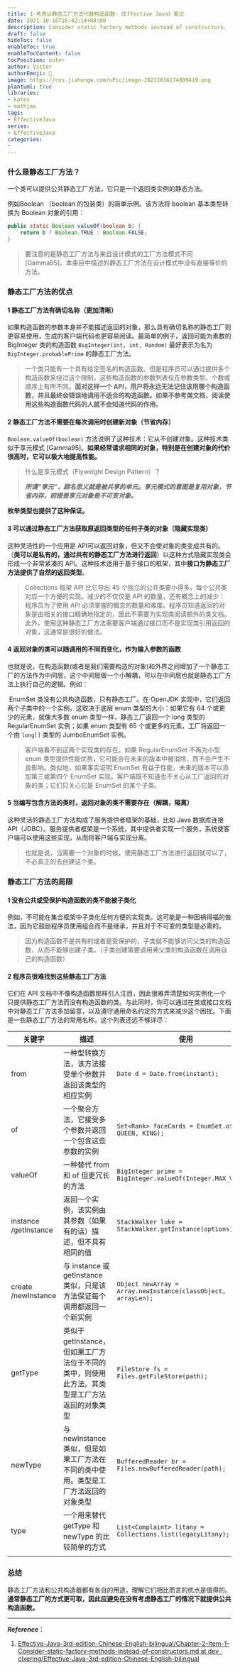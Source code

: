```yaml
---
title: 1-考虑以静态工厂方法代替构造函数-《Effective Java》笔记
date: 2021-10-16T16:42:14+08:00
description: Consider static factory methods instead of constructors。
draft: false
hideToc: false
enableToc: true
enableTocContent: false
tocPosition: outer
author: Victor
authorEmoji: 👻
image: https://cos.jiahongw.com/uPic/image-20211016174809419.png
plantuml: true
libraries:
- katex
- mathjax
tags:
- EffectiveJava
series:
- EffectiveJava
categories:
-
---
```




<!--第二章：创建和销毁对象-->



### 什么是静态工厂方法？

一个类可以提供公共静态工厂方法，它只是一个返回类实例的静态方法。

例如Boolean （boolean 的包装类）的简单示例。该方法将 boolean 基本类型转换为 Boolean 对象的引用：

```java
public static Boolean valueOf(boolean b) {
	return b ? Boolean.TRUE : Boolean.FALSE;
}
```

> 要注意的是静态工厂方法与来自设计模式的工厂方法模式不同 [Gamma95]。本条目中描述的静态工厂方法在设计模式中没有直接等价的方法。



### 静态工厂方法的优点

#### 1 静态工厂方法有确切名称（更加清晰）

如果构造函数的参数本身并不能描述返回的对象，那么具有确切名称的静态工厂则更容易使用，生成的客户端代码也更容易阅读。最简单的例子，返回可能为素数的 BigInteger 类的构造函数 `BigInteger(int, int, Random)` 最好表示为名为 `BigInteger.probablePrime` 的静态工厂方法。

> 一个类只能有一个具有给定签名的构造函数。但是程序员可以通过提供多个构造函数来绕过这个限制，这些构造函数的参数列表仅在参数类型、个数或顺序上有所不同。**面对这样一个 API，用户将永远无法记住该用哪个构造函数，并且最终会错误地调用不适合的构造函数。如果不参考类文档，阅读使用这些构造函数代码的人就不会知道代码的作用。**



#### 2 静态工厂方法不需要在每次调用时创建新对象（节省内存）

`Boolean.valueOf(boolean)` 方法说明了这种技术：它从不创建对象。这种技术类似于享元模式 [Gamma95]。**如果经常请求相同的对象，特别是在创建对象的代价很高时，它可以极大地提高性能。**

> 什么是享元模式（Flyweight Design Pattern）？
>
> ***所谓“享元”，顾名思义就是被共享的单元。享元模式的意图是复用对象，节省内存，前提是享元对象是不可变对象。***

**枚举类型也提供了这种保证。**



#### 3 可以通过静态工厂方法获取原返回类型的任何子类的对象（隐藏实现类）

这种灵活性的一个应用是 API可以返回对象，但又不会使对象的类变成共有的。（**类可以是私有的，通过共有的静态工厂方法进行返回**）以这种方式隐藏实现类会形成一个非常紧凑的 API。这种技术适用于基于接口的框架，其中**接口为静态工厂方法提供了自然的返回类型**。

> Collections 框架 API 比它导出 45 个独立的公共类要小得多，每个公共类对应一个方便的实现。减少的不仅仅是 API 的数量，还有概念上的减少：程序员为了使用 API 必须掌握的概念的数量和难度。程序员知道返回的对象是由相关的接口精确地指定的，因此不需要为实现类阅读额外的类文档。此外，使用这种静态工厂方法需要客户端通过接口而不是实现类引用返回的对象，这通常是很好的做法。



#### 4 返回对象的类可以随调用的不同而变化，作为输入参数的函数

也就是说，在构造函数(或者是我们需要构造的对象)和外界之间增加了一个静态工厂的方法作为中间层，这个中间层做一个小解耦，可以在中间层也就是静态工厂方法上执行自己的逻辑。例如：

​    EnumSet 类没有公共构造函数，只有静态工厂。在 OpenJDK 实现中，它们返回两个子类中的一个实例，这取决于底层 enum 类型的大小：如果它有 64 个或更少的元素，就像大多数 enum 类型一样，静态工厂返回一个 long 类型的 RegularEnumSet 实例；如果 enum 类型有 65 个或更多的元素，工厂将返回一个由 `long[]` 类型的 JumboEnumSet 实例。

> 客户端看不到这两个实现类的存在。如果 RegularEnumSet 不再为小型 enum 类型提供性能优势，它可能会在未来的版本中被消除，而不会产生不良影响。类似地，如果事实证明 EnumSet 有益于性能，未来的版本可以添加第三或第四个 EnumSet 实现。客户端既不知道也不关心从工厂返回的对象的类；它们只关心它是 EnumSet 的某个子类。



#### 5 当编写包含方法的类时，返回对象的类不需要存在（解耦，隔离）

这种灵活的静态工厂方法构成了服务提供者框架的基础，比如 Java 数据库连接 API（JDBC）。服务提供者框架是一个系统，其中提供者实现一个服务，系统使客户端可以使用这些实现，从而将客户端与实现分离。

> 也就是说，当需要一个对象的时候，使用静态工厂方法进行返回就可以了，不必真正的去创建这个类。



### 静态工厂方法的局限

#### 1 没有公共或受保护构造函数的类不能被子类化

例如，不可能在集合框架中子类化任何方便的实现类。这可能是一种因祸得福的做法，因为它鼓励程序员使用组合而不是继承，并且对于不可变的类型是必需的。

> 因为构造函数不是共有的或者是受保护的，子类就不能够访问父类的构造函数，从而不能够创建子类。（子类创建需要调用弗父类的构造函数在调用自己的构造函数）



#### 2 程序员很难找到这些静态工厂方法

它们在 API 文档中不像构造函数那样引人注目，因此很难弄清楚如何实例化一个只提供静态工厂方法而没有构造函数的类。与此同时，你可以通过在类或接口文档中对静态工厂方法多加留意，以及遵守通用命名约定的方式来减少这个困扰。下面是一些静态工厂方法的常用名称。这个列表还远不够详尽：

| 关键字                | 描述                                                         | 使用                                                         |
| --------------------- | ------------------------------------------------------------ | ------------------------------------------------------------ |
| from                  | 一种型转换方法，该方法接受单个参数并返回该类型的相应实例     | `Date d = Date.from(instant);`                               |
| of                    | 一个聚合方法，它接受多个参数并返回一个包含这些参数的实例     | `Set<Rank> faceCards = EnumSet.of(JACK, QUEEN, KING);`       |
| valueOf               | 一种替代 from 和 of 但更冗长的方法                           | `BigInteger prime = BigInteger.valueOf(Integer.MAX_VALUE);`  |
| instance /getInstance | 返回一个实例，该实例由其参数（如果有的话）描述，但不具有相同的值 | `StackWalker luke = StackWalker.getInstance(options);`       |
| create /newInstance   | 与 instance 或 getInstance 类似，只是该方法保证每个调用都返回一个新实例 | `Object newArray = Array.newInstance(classObject, arrayLen);` |
| getType               | 类似于 getInstance，但如果工厂方法位于不同的类中，则使用此方法。其类型是工厂方法返回的对象类型 | `FileStore fs = Files.getFileStore(path);`                   |
| newType               | 与 newInstance 类似，但是如果工厂方法在不同的类中使用。类型是工厂方法返回的对象类型 | `BufferedReader br = Files.newBufferedReader(path);`         |
| type                  | 一个用来替代 getType 和 newType 的比较简单的方式             | `List<Complaint> litany = Collections.list(legacyLitany);`   |
|                       |                                                              |                                                              |



### 总结

静态工厂方法和公共构造器都有各自的用途，理解它们相比而言的优点是值得的。**通常静态工厂的方式更可取，因此应避免在没有考虑静态工厂的情况下就提供公共构造函数。**



---

***Reference***：

1. [Effective-Java-3rd-edition-Chinese-English-bilingual/Chapter-2-Item-1-Consider-static-factory-methods-instead-of-constructors.md at dev · clxering/Effective-Java-3rd-edition-Chinese-English-bilingual](https://github.com/clxering/Effective-Java-3rd-edition-Chinese-English-bilingual/blob/dev/Chapter-2/Chapter-2-Item-1-Consider-static-factory-methods-instead-of-constructors.md)

